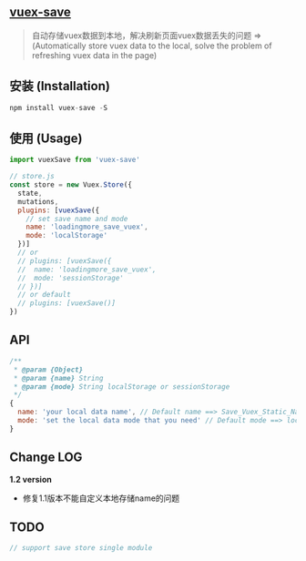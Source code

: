## [vuex-save](https://github.com/BiYuqi/vuex-save)

> 自动存储vuex数据到本地，解决刷新页面vuex数据丢失的问题 => (Automatically store vuex data to the local, solve the problem of refreshing vuex data in the page)

## 安装 (Installation)
```js
npm install vuex-save -S
```
## 使用 (Usage)
```js
import vuexSave from 'vuex-save'

// store.js
const store = new Vuex.Store({
  state,
  mutations,
  plugins: [vuexSave({
    // set save name and mode
    name: 'loadingmore_save_vuex',
    mode: 'localStorage'
  })]
  // or
  // plugins: [vuexSave({
  //  name: 'loadingmore_save_vuex',
  //  mode: 'sessionStorage'
  // })]
  // or default
  // plugins: [vuexSave()]
})
```

## API

```js
/**
 * @param {Object}
 * @param {name} String
 * @param {mode} String localStorage or sessionStorage
 */
{
  name: 'your local data name', // Default name ==> Save_Vuex_Static_Name
  mode: 'set the local data mode that you need' // Default mode ==> localStorage
}
```
## Change LOG

**1.2 version**
* 修复1.1版本不能自定义本地存储name的问题

## TODO

```js
// support save store single module
```
